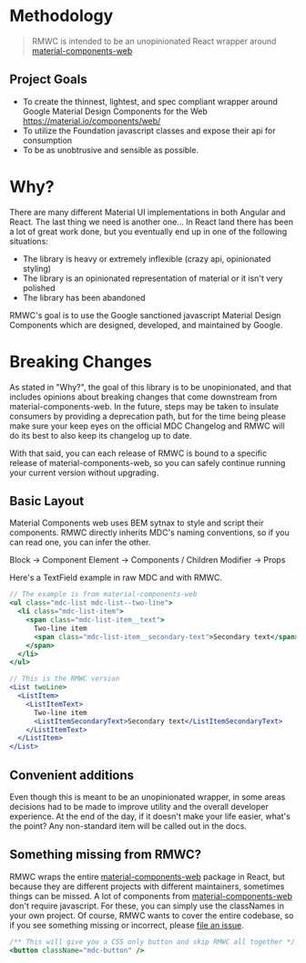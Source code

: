 # Methodology

> RMWC is intended to be an unopinionated React wrapper around [material-components-web](https://github.com/material-components/material-components-web/)

## Project Goals

* To create the thinnest, lightest, and spec compliant wrapper around Google Material Design Components for the Web https://material.io/components/web/
* To utilize the Foundation javascript classes and expose their api for consumption
* To be as unobtrusive and sensible as possible.

# Why?

There are many different Material UI implementations in both Angular and React. The last thing we need is another one... In React land there has been a lot of great work done, but you eventually end up in one of the following situations:

* The library is heavy or extremely inflexible (crazy api, opinionated styling)
* The library is an opinionated representation of material or it isn't very polished
* The library has been abandoned

RMWC's goal is to use the Google sanctioned javascript Material Design Components which are designed, developed, and maintained by Google.

# Breaking Changes

As stated in "Why?", the goal of this library is to be unopinionated, and that includes opinions about breaking changes that come downstream from material-components-web. In the future, steps may be taken to insulate consumers by providing a deprecation path, but for the time being please make sure your keep eyes on the official MDC Changelog and RMWC will do its best to also keep its changelog up to date.

With that said, you can each release of RMWC is bound to a specific release of material-components-web, so you can safely continue running your current version without upgrading.

## Basic Layout

Material Components web uses BEM sytnax to style and script their components. RMWC directly inherits MDC's naming conventions, so if you can read one, you can infer the other.

Block -> Component
Element -> Components / Children
Modifier -> Props

Here's a TextField example in raw MDC and with RMWC.

```jsx
// The example is from material-components-web
<ul class="mdc-list mdc-list--two-line">
  <li class="mdc-list-item">
    <span class="mdc-list-item__text">
      Two-line item
      <span class="mdc-list-item__secondary-text">Secondary text</span>
    </span>
  </li>
</ul>
```

```jsx
// This is the RMWC version
<List twoLine>
  <ListItem>
    <ListItemText>
      Two-line item
      <ListItemSecondaryText>Secondary text</ListItemSecondaryText>
    </ListItemText>
  </ListItem>
</List>
```

## Convenient additions

Even though this is meant to be an unopinionated wrapper, in some areas decisions had to be made to improve utility and the overall developer experience. At the end of the day, if it doesn't make your life easier, what's the point? Any non-standard item will be called out in the docs.

## Something missing from RMWC?

RMWC wraps the entire [material-components-web](https://github.com/material-components/material-components-web) package in React, but because they are different projects with different maintainers, sometimes things can be missed. A lot of components from [material-components-web](https://github.com/material-components/material-components-web) don't require javascript. For these, you can simply use the classNames in your own project. Of course, RMWC wants to cover the entire codebase, so if you see something missing or incorrect, please [file an issue](https://github.com/jamesmfriedman/rmwc/issues/new).

```jsx
/** This will give you a CSS only button and skip RMWC all together */
<button className="mdc-button" />
```
